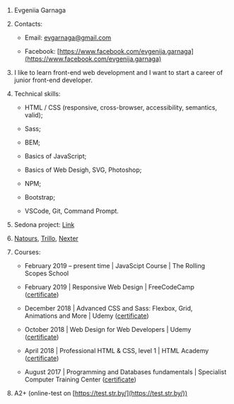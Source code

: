 1. Evgeniia Garnaga

2. Contacts:

    * Email: evgarnaga@gmail.com

    * Facebook: [https://www.facebook.com/evgenija.garnaga](https://www.facebook.com/evgenija.garnaga)

3. I like to learn front-end web development and I want to start a career of junior front-end developer.

4. Technical skills:

    * HTML / CSS (responsive, cross-browser, accessibility, semantics, valid);

    * Sass;

    * BEM;

    * Basics of JavaScript;

    * Basics of Web Desigh, SVG, Photoshop;

    * NPM;

    * Bootstrap;

    * VSCode, Git, Command Prompt.

5. Sedona project: [Link](https://github.com/egarnaga/511499-sedona)

6. [Natours](https://github.com/egarnaga/natours), [Trillo](https://github.com/egarnaga/trillo_project), [Nexter](https://github.com/egarnaga/nexter_project)

7. Courses:

    * February 2019 – present time | JavaScipt Course | The Rolling Scopes School

    * February 2019 | Responsive Web Design | FreeCodeCamp ([certificate](https://www.freecodecamp.org/certification/egarnaga/responsive-web-design))

    * December 2018 | Advanced CSS and Sass: Flexbox, Grid, Animations and More | Udemy ([certificate](https://www.udemy.com/certificate/UC-4UMINHLX/))

    * October 2018 | Web Design for Web Developers | Udemy ([certificate](https://www.udemy.com/certificate/UC-7852JPSP/))

    * April 2018 | Professional HTML & CSS, level 1 | HTML Academy ([certificate](https://assets.htmlacademy.ru/certificates/intensive/67/511499.pdf))

    * August 2017 | Programming and Databases fundamentals | Specialist Computer Training Center ([certificate](https://www.specialist.ru/graduate/groupcert/1569309))

8. A2+ (online-test on [https://test.str.by/](https://test.str.by/))